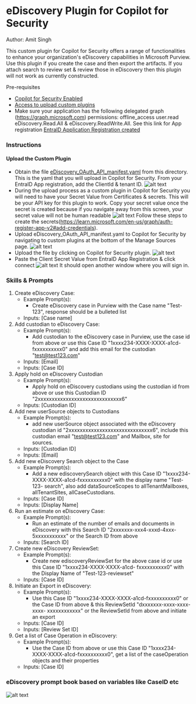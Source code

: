 # eDiscovery Plugin for Copilot for Security
Author: Amit Singh

This custom plugin for Copilot for Security offers a range of functionalities to enhance your organization's eDiscovery capabilities in Microsoft Purview. Use this plugin if you create the case and then export the artifacts. If you attach search to review set & review those in eDiscovery then this plugin will not work as currently constructed. 

Pre-requisites

* [Copilot for Security Enabled](https://learn.microsoft.com/en-us/security-copilot/get-started-security-copilot#onboarding-to-microsoft-security-copilot)
* [Access to upload custom plugins](https://learn.microsoft.com/en-us/security-copilot/manage-plugins?tabs=securitycopilotplugin#managing-custom-plugins)
* Make sure your application has the following delegated graph (https://graph.microsoft.com) permissions: offline_access user.read eDiscovery.Read.All & eDiscovery.ReadWrite.All. See this link for App registration [EntraID Application Registration created](https://learn.microsoft.com/en-us/graph/auth-register-app-v2#register-an-application) 

### Instructions
#### Upload the Custom Plugin

* Obtain the file [eDiscovery_OAuth_API_manifest.yaml](https://github.com/samitks77/Copilot-For-Security/blob/main/Plugins/Community%20Based%20Plugins/Purview/eDiscovery/eDiscovery_OAuth_API_manifest.yaml) from this directory. This is the yaml that you will upload in Copilot for Security. From your EntraID App registration, add the ClientId & tenant ID. ![alt text](EntraID-ClientID-TenantID.png)
* During the upload process as a custom plugin in Copilot for Security you will need to have your Secret Value from Certificates & secrets. This will be your API key for this plugin to work. Copy your secret value once the secret is created because if you navigate away from this screen, your secret value will not be human readable ![alt text](EntraID-SecretValue.png) Follow these steps to create the secrets(https://learn.microsoft.com/en-us/graph/auth-register-app-v2#add-credentials).
* Upload eDiscovery_OAuth_API_manifest.yaml to Copilot for Security by navigating to custom plugins at the bottom of the Manage Sources page. ![alt text](CfS-add-plugin.png)
* Upload the file by clicking on Copilot for Security plugin. ![alt text](CfS-add-plugin-part2.png)
* Paste the Client Secret Value from EntraID App Registration & click connect ![alt text](CfS-Secret.png) It should open another window where you will sign in. 

### Skills & Prompts
1. Create eDiscovery Case: 
   - Example Prompt(s): 
     - Create eDiscovery case in Purview with the Case name "Test-123", response should be a bulleted list
   - Inputs: [Case name]
2. Add custodian to eDiscovery Case: 
   - Example Prompt(s): 
     - Add custodian to the eDiscovery case in Purview, use the case id from above or use this Case ID "1xxxx234-XXXX-XXXX-a1cd- 
       fxxxxxxxxxx0" and add this email for the custodian "test@test123.com" 
   - Inputs: [Email]
   - Inputs: [Case ID]
3. Apply hold on eDiscovery Custodian 
   - Example Prompt(s): 
     - Apply hold on eDiscovery custodians using the custodian id from above or use this Custodian ID "2xxxxxxxxxxxxxxxxxxxxxxxxxxxxxx6" 
   - Inputs: [Custodian ID]
4. Add new userSource objects to Custodians 
   - Example Prompt(s): 
     - add new userSource object associated with the eDiscovery custodian id "2xxxxxxxxxxxxxxxxxxxxxxxxxxxxxx6", include this 
       custodian email "test@test123.com" and Mailbox, site for sources. 
   - Inputs: [Custodian ID]
   - Inputs: [Email]
5. Add new eDiscovery Search object to the Case 
   - Example Prompt(s): 
     - Add a new ediscoverySearch object with this Case ID "1xxxx234-XXXX-XXXX-a1cd-fxxxxxxxxxx0" with the display name "Test-123- 
       search", also add dataSourceScopes to allTenantMailboxes, allTenantSites, allCaseCustodians.
   - Inputs: [Case ID]
   - Inputs: [Display Name]
6. Run an estimate on eDiscovery Case: 
   - Example Prompt(s): 
     - Run an estimate of the number of emails and documents in eDiscovery with this Search ID "2xxxxxxx-xxx4-xxxd-4xxx- 
       5xxxxxxxxxxx" or the Search ID from above
   - Inputs: [Search ID]
7. Create new eDiscovery ReviewSet: 
   - Example Prompt(s): 
     - Create new ediscoveryReviewSet for the above case id or use this Case ID "1xxxx234-XXXX-XXXX-a1cd- 
       fxxxxxxxxxx0" with the Display Name of "Test-123-reviewset"
   - Inputs: [Case ID]
8. Initiate an Export in eDiscovery: 
   - Example Prompt(s): 
     - Use this Case ID "1xxxx234-XXXX-XXXX-a1cd-fxxxxxxxxxx0" or the Case ID from above & this ReviewSetId "dxxxxxxx-xxxx-xxxx-xxxx- 
       xxxxxxxxxxxx" or the ReviewSetId from above and initiate an export
   - Inputs: [Case ID]
   - Inputs: [Review Set ID]
9. Get a list of Case Operation in eDiscovery: 
   - Example Prompt(s): 
     - Use the Case ID from above or use this Case ID "1xxxx234-XXXX-XXXX-a1cd-fxxxxxxxxxx0", get a list of the caseOperation objects 
       and their properties
   - Inputs: [Case ID]

### eDiscovery prompt book based on variables like CaseID etc
![alt text](CfS-Prompt-Sample.png)




